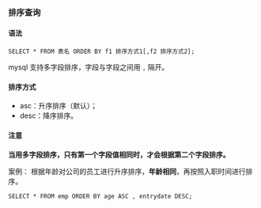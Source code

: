 ### 排序查询
#### 语法
```
SELECT * FROM 表名 ORDER BY f1 排序方式1[,f2 排序方式2];
```
mysql 支持多字段排序，字段与字段之间用 `,` 隔开。

#### 排序方式
- asc：升序排序（默认）；
- desc：降序排序。


#### 注意
**当用多字段排序，只有第一个字段值相同时，才会根据第二个字段排序。**

案例：
根据年龄对公司的员工进行升序排序，**年龄相同**，再按照入职时间进行排序。
```
SELECT * FROM emp ORDER BY age ASC , entrydate DESC;
```
